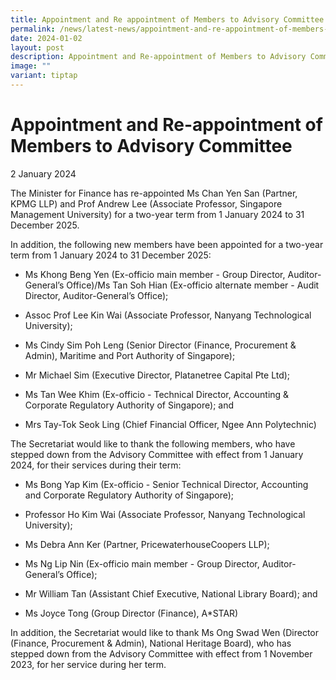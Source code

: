 ```yaml
---
title: Appointment and Re appointment of Members to Advisory Committee
permalink: /news/latest-news/appointment-and-re-appointment-of-members-to-advisory-committee-jan/
date: 2024-01-02
layout: post
description: Appointment and Re-appointment of Members to Advisory Committee
image: ""
variant: tiptap
---
```

<h1>Appointment and Re-appointment of Members to Advisory Committee</h1><p>2 January 2024</p><p></p><p>The Minister for Finance has re-appointed Ms Chan Yen San (Partner, KPMG LLP) and Prof Andrew Lee (Associate Professor, Singapore Management University) for a two-year term from 1 January 2024 to 31 December 2025.</p><p></p><p>In addition, the following new members have been appointed for a two-year term from 1 January 2024 to 31 December 2025:</p><ul data-tight="true" class="tight"><li><p>Ms Khong Beng Yen (Ex-officio main member - Group Director, Auditor-General’s Office)/Ms Tan Soh Hian (Ex-officio alternate member - Audit Director, Auditor-General’s Office);</p></li><li><p>Assoc Prof Lee Kin Wai (Associate Professor, Nanyang Technological University);</p></li><li><p>Ms Cindy Sim Poh Leng (Senior Director (Finance, Procurement &amp; Admin), Maritime and Port Authority of Singapore);</p></li><li><p>Mr Michael Sim (Executive Director, Platanetree Capital Pte Ltd);</p></li><li><p>Ms Tan Wee Khim (Ex-officio - Technical Director, Accounting &amp; Corporate Regulatory Authority of Singapore); and</p></li><li><p>Mrs Tay-Tok Seok Ling (Chief Financial Officer, Ngee Ann Polytechnic)</p><p></p></li></ul><p>The Secretariat would like to thank the following members, who have stepped down from the Advisory Committee with effect from 1 January 2024, for their services during their term:</p><ul data-tight="true" class="tight"><li><p>Ms Bong Yap Kim (Ex-officio - Senior Technical Director, Accounting and Corporate Regulatory Authority of Singapore);</p></li><li><p>Professor Ho Kim Wai (Associate Professor, Nanyang Technological University);</p></li><li><p>Ms Debra Ann Ker (Partner, PricewaterhouseCoopers LLP);</p></li><li><p>Ms Ng Lip Nin (Ex-officio main member - Group Director, Auditor-General’s Office);</p></li><li><p>Mr William Tan (Assistant Chief Executive, National Library Board); and</p></li><li><p>Ms Joyce Tong (Group Director (Finance), A*STAR)</p><p></p></li></ul><p>In addition, the Secretariat would like to thank Ms Ong Swad Wen (Director (Finance, Procurement &amp; Admin), National Heritage Board), who has stepped down from the Advisory Committee with effect from 1 November 2023, for her service during her term.</p><p></p><h4></h4><p></p>